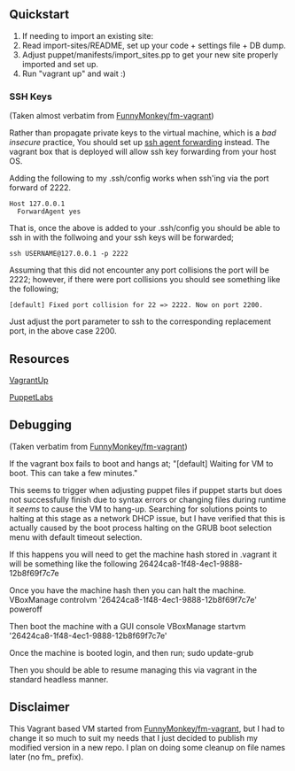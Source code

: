 ## Quickstart

1. If needing to import an existing site:
  1. Read import-sites/README, set up your code + settings file + DB dump.
  2. Adjust puppet/manifests/import\_sites.pp to get your new site properly imported and set up.
2. Run "vagrant up" and wait :)

### SSH Keys

(Taken almost verbatim from [FunnyMonkey/fm-vagrant](https://github.com/FunnyMonkey/fm-vagrant))

Rather than propagate private keys to the virtual machine, which is a *bad* *insecure* practice, You should set up [ssh agent forwarding](https://help.github.com/articles/using-ssh-agent-forwarding) instead. The vagrant box that is deployed will allow ssh key forwarding from your host OS.

Adding the following to my .ssh/config works when ssh'ing via the port forward of 2222.

    Host 127.0.0.1
      ForwardAgent yes

That is, once the above is added to your .ssh/config you should be able to ssh in with the follwoing and your ssh keys will be forwarded;

    ssh USERNAME@127.0.0.1 -p 2222


Assuming that this did not encounter any port collisions the port will be 2222; however, if there were port collisions you should see something like the following;

    [default] Fixed port collision for 22 => 2222. Now on port 2200.

Just adjust the port parameter to ssh to the corresponding replacement port, in the above case 2200.


## Resources
[VagrantUp](http://vagrantup.com/)

[PuppetLabs](http://puppetlabs.com/)

## Debugging

(Taken verbatim from [FunnyMonkey/fm-vagrant](https://github.com/FunnyMonkey/fm-vagrant))

If the vagrant box fails to boot and hangs at;
    "[default] Waiting for VM to boot. This can take a few minutes."

This seems to trigger when adjusting puppet files if puppet starts but does not
successfully finish due to syntax errors or changing files during runtime it
*seems* to cause the VM to hang-up. Searching for solutions points to halting at
this stage as a network DHCP issue, but I have verified that this is actually
caused by the boot process halting on the GRUB boot selection menu with default
timeout selection.

If this happens you will need to get the machine hash stored in .vagrant it will
be something like the following
    26424ca8-1f48-4ec1-9888-12b8f69f7c7e

Once you have the machine hash then you can halt the machine.
    VBoxManage controlvm '26424ca8-1f48-4ec1-9888-12b8f69f7c7e' poweroff

Then boot the machine with a GUI console
    VBoxManage startvm '26424ca8-1f48-4ec1-9888-12b8f69f7c7e'

Once the machine is booted login, and then run;
    sudo update-grub

Then you should be able to resume managing this via vagrant in the standard
headless manner.

## Disclaimer

This Vagrant based VM started from [FunnyMonkey/fm-vagrant](https://github.com/FunnyMonkey/fm-vagrant), but I had to change it so much to suit my needs that I just decided to publish my modified version in a new repo. I plan on doing some cleanup on file names later (no fm\_ prefix).
